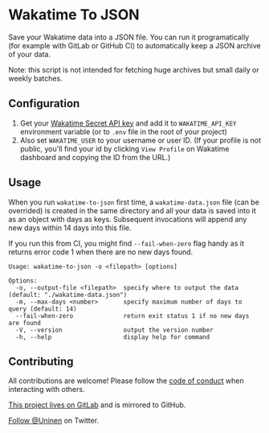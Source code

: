 # Wakatime To JSON

Save your Wakatime data into a JSON file. You can run it programatically (for example with GitLab or GitHub CI) to automatically keep a JSON archive of your data.

Note: this script is not intended for fetching huge archives but small daily or weekly batches.

## Configuration

1. Get your [Wakatime Secret API key](https://wakatime.com/settings/api-key) and add it to `WAKATIME_API_KEY` environment variable (or to `.env` file in the root of your project)
2. Also set `WAKATIME_USER` to your username or user ID. (If your profile is not public, you'll find your id by clicking `View Profile` on Wakatime dashboard and copying the ID from the URL.)

## Usage

When you run `wakatime-to-json` first time, a `wakatime-data.json` file (can be overrided) is created in the same directory and all your data is saved into it as an object with days as keys. Subsequent invocations will append any new days within 14 days into this file.

If you run this from CI, you might find `--fail-when-zero` flag handy as it returns error code 1 when there are no new days found.

```
Usage: wakatime-to-json -o <filepath> [options]

Options:
  -o, --output-file <filepath>  specify where to output the data (default: "./wakatime-data.json")
  -m, --max-days <number>       specify maximum number of days to query (default: 14)
  --fail-when-zero              return exit status 1 if no new days are found
  -V, --version                 output the version number
  -h, --help                    display help for command
```

## Contributing

All contributions are welcome! Please follow the [code of conduct](https://www.contributor-covenant.org/version/2/0/code_of_conduct/) when interacting with others.

[This project lives on GitLab](https://gitlab.com/uninen/wakatime-to-json) and is mirrored to GitHub.

[Follow @Uninen](https://twitter.com/uninen) on Twitter.
